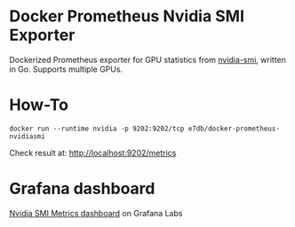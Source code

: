 # Docker Prometheus Nvidia SMI Exporter

Dockerized Prometheus exporter for GPU statistics from [nvidia-smi](https://developer.nvidia.com/nvidia-system-management-interface), written in Go.
Supports multiple GPUs.

# How-To

`docker run --runtime nvidia -p 9202:9202/tcp e7db/docker-prometheus-nvidiasmi`

Check result at: [http://localhost:9202/metrics](http://localhost:9202/metrics)

# Grafana dashboard

[Nvidia SMI Metrics dashboard](https://grafana.com/grafana/dashboards/12357) on Grafana Labs
